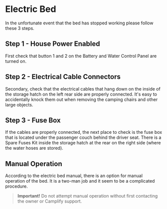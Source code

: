 <link href="../styles/custom.css" rel="stylesheet" />

# Electric Bed
In the unfortunate event that the bed has stopped working please follow these 3 steps.

## Step 1 - House Power Enabled 
First check that button 1 and 2 on the Battery and Water Control Panel are turned on.

## Step 2 - Electrical Cable Connectors
Secondary, check that the electrical cables that hang down on the inside of the storage 
hatch on the left rear side are properly connected. It's easy to accidentally knock them out 
when removing the camping chairs and other large objects.

## Step 3 - Fuse Box
If the cables are properly connected, the next place to check is the fuse box that is located 
under the passenger couch behind the driver seat. There is a Spare Fuses Kit inside the storage 
hatch at the rear on the right side (where the water hoses are stored). 

## Manual Operation
According to the electric bed manual, there is an option for manual operation of the bed. 
It is a two-man job and it seem to be a complicated procedure. 

> **Important!** Do not attempt manual operation without first contacting the owner or Camplify support.
